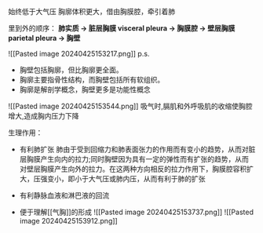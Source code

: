 始终低于大气压
胸廓体积更大，借由胸膜腔，牵引着肺

里到外的顺序： 
**肺实质 → 脏层胸膜 visceral pleura → 胸膜腔 → 壁层胸膜 parietal pleura → 胸壁**

![[Pasted image 20240425153217.png]]
p.s.
- 胸壁包括胸廓，但比胸廓更全面。
- 胸廓主要指骨性结构，而胸壁包括所有软组织。
- 胸廓是解剖学概念，胸壁更多是功能性概念

![[Pasted image 20240425153544.png]]
吸气时,膈肌和外呼吸肌的收缩使胸腔增大,造成胸内压力下降


生理作用：

- 有利肺扩张
	肺由于受到回缩力和肺表面张力的作用而有变小的趋势，从而对脏层胸膜产生向内的拉力;同时胸壁因为具有一定的弹性而有扩张的趋势，从而对壁层胸膜产生向外的拉力。在这两种方向相反的拉力作用下，胸膜腔容积扩大，压强变小，即小于大气压或肺内压，从而有利于肺的扩张

- 有利静脉血液和淋巴液的回流

- 便于理解[[气胸]]的形成
	![[Pasted image 20240425153737.png]]
	![[Pasted image 20240425153912.png]]
